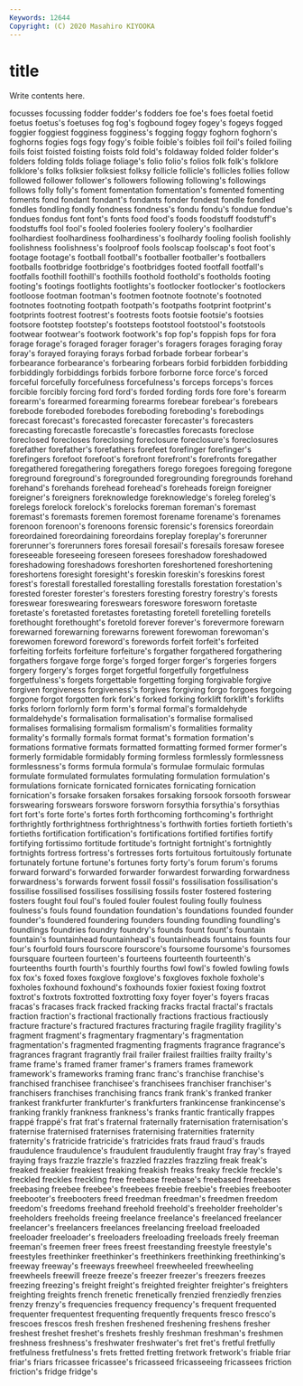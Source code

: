 ```yaml
---
Keywords: 12644
Copyright: (C) 2020 Masahiro KIYOOKA
---
```


# title

Write contents here.

focusses focussing fodder fodder's fodders foe
foe's foes foetal foetid foetus foetus's foetuses fog fog's fogbound
fogey fogey's fogeys fogged foggier foggiest fogginess fogginess's fogging foggy
foghorn foghorn's foghorns fogies fogs fogy fogy's foible foible's foibles
foil foil's foiled foiling foils foist foisted foisting foists fold
fold's foldaway folded folder folder's folders folding folds foliage foliage's
folio folio's folios folk folk's folklore folklore's folks folksier folksiest
folksy follicle follicle's follicles follies follow followed follower follower's followers
following following's followings follows folly folly's foment fomentation fomentation's fomented
fomenting foments fond fondant fondant's fondants fonder fondest fondle fondled
fondles fondling fondly fondness fondness's fondu fondu's fondue fondue's fondues
fondus font font's fonts food food's foods foodstuff foodstuff's foodstuffs
fool fool's fooled fooleries foolery foolery's foolhardier foolhardiest foolhardiness foolhardiness's
foolhardy fooling foolish foolishly foolishness foolishness's foolproof fools foolscap foolscap's
foot foot's footage footage's football football's footballer footballer's footballers footballs
footbridge footbridge's footbridges footed footfall footfall's footfalls foothill foothill's foothills
foothold foothold's footholds footing footing's footings footlights footlights's footlocker footlocker's
footlockers footloose footman footman's footmen footnote footnote's footnoted footnotes footnoting
footpath footpath's footpaths footprint footprint's footprints footrest footrest's footrests foots
footsie footsie's footsies footsore footstep footstep's footsteps footstool footstool's footstools
footwear footwear's footwork footwork's fop fop's foppish fops for fora
forage forage's foraged forager forager's foragers forages foraging foray foray's
forayed foraying forays forbad forbade forbear forbear's forbearance forbearance's forbearing
forbears forbid forbidden forbidding forbiddingly forbiddings forbids forbore forborne force
force's forced forceful forcefully forcefulness forcefulness's forceps forceps's forces forcible
forcibly forcing ford ford's forded fording fords fore fore's forearm
forearm's forearmed forearming forearms forebear forebear's forebears forebode foreboded forebodes
foreboding foreboding's forebodings forecast forecast's forecasted forecaster forecaster's forecasters forecasting
forecastle forecastle's forecastles forecasts foreclose foreclosed forecloses foreclosing foreclosure foreclosure's
foreclosures forefather forefather's forefathers forefeet forefinger forefinger's forefingers forefoot forefoot's
forefront forefront's forefronts foregather foregathered foregathering foregathers forego foregoes foregoing
foregone foreground foreground's foregrounded foregrounding foregrounds forehand forehand's forehands forehead
forehead's foreheads foreign foreigner foreigner's foreigners foreknowledge foreknowledge's foreleg foreleg's
forelegs forelock forelock's forelocks foreman foreman's foremast foremast's foremasts foremen
foremost forename forename's forenames forenoon forenoon's forenoons forensic forensic's forensics
foreordain foreordained foreordaining foreordains foreplay foreplay's forerunner forerunner's forerunners fores
foresail foresail's foresails foresaw foresee foreseeable foreseeing foreseen foresees foreshadow
foreshadowed foreshadowing foreshadows foreshorten foreshortened foreshortening foreshortens foresight foresight's foreskin
foreskin's foreskins forest forest's forestall forestalled forestalling forestalls forestation forestation's
forested forester forester's foresters foresting forestry forestry's forests foreswear foreswearing
foreswears foreswore foresworn foretaste foretaste's foretasted foretastes foretasting foretell foretelling
foretells forethought forethought's foretold forever forever's forevermore forewarn forewarned forewarning
forewarns forewent forewoman forewoman's forewomen foreword foreword's forewords forfeit forfeit's
forfeited forfeiting forfeits forfeiture forfeiture's forgather forgathered forgathering forgathers forgave
forge forge's forged forger forger's forgeries forgers forgery forgery's forges
forget forgetful forgetfully forgetfulness forgetfulness's forgets forgettable forgetting forging forgivable
forgive forgiven forgiveness forgiveness's forgives forgiving forgo forgoes forgoing forgone
forgot forgotten fork fork's forked forking forklift forklift's forklifts forks
forlorn forlornly form form's formal formal's formaldehyde formaldehyde's formalisation formalisation's
formalise formalised formalises formalising formalism formalism's formalities formality formality's formally
formals format format's formation formation's formations formative formats formatted formatting
formed former former's formerly formidable formidably forming formless formlessly formlessness
formlessness's forms formula formula's formulae formulaic formulas formulate formulated formulates
formulating formulation formulation's formulations fornicate fornicated fornicates fornicating fornication fornication's
forsake forsaken forsakes forsaking forsook forsooth forswear forswearing forswears forswore
forsworn forsythia forsythia's forsythias fort fort's forte forte's fortes forth
forthcoming forthcoming's forthright forthrightly forthrightness forthrightness's forthwith forties fortieth fortieth's
fortieths fortification fortification's fortifications fortified fortifies fortify fortifying fortissimo fortitude
fortitude's fortnight fortnight's fortnightly fortnights fortress fortress's fortresses forts fortuitous
fortuitously fortunate fortunately fortune fortune's fortunes forty forty's forum forum's
forums forward forward's forwarded forwarder forwardest forwarding forwardness forwardness's forwards
forwent fossil fossil's fossilisation fossilisation's fossilise fossilised fossilises fossilising fossils
foster fostered fostering fosters fought foul foul's fouled fouler foulest
fouling foully foulness foulness's fouls found foundation foundation's foundations founded
founder founder's foundered foundering founders founding foundling foundling's foundlings foundries
foundry foundry's founds fount fount's fountain fountain's fountainhead fountainhead's fountainheads
fountains founts four four's fourfold fours fourscore fourscore's foursome foursome's
foursomes foursquare fourteen fourteen's fourteens fourteenth fourteenth's fourteenths fourth fourth's
fourthly fourths fowl fowl's fowled fowling fowls fox fox's foxed
foxes foxglove foxglove's foxgloves foxhole foxhole's foxholes foxhound foxhound's foxhounds
foxier foxiest foxing foxtrot foxtrot's foxtrots foxtrotted foxtrotting foxy foyer
foyer's foyers fracas fracas's fracases frack fracked fracking fracks fractal
fractal's fractals fraction fraction's fractional fractionally fractions fractious fractiously fracture
fracture's fractured fractures fracturing fragile fragility fragility's fragment fragment's fragmentary
fragmentary's fragmentation fragmentation's fragmented fragmenting fragments fragrance fragrance's fragrances fragrant
fragrantly frail frailer frailest frailties frailty frailty's frame frame's framed
framer framer's framers frames framework framework's frameworks framing franc franc's
franchise franchise's franchised franchisee franchisee's franchisees franchiser franchiser's franchisers franchises
franchising francs frank frank's franked franker frankest frankfurter frankfurter's frankfurters
frankincense frankincense's franking frankly frankness frankness's franks frantic frantically frappes
frappé frappé's frat frat's fraternal fraternally fraternisation fraternisation's fraternise fraternised
fraternises fraternising fraternities fraternity fraternity's fratricide fratricide's fratricides frats fraud
fraud's frauds fraudulence fraudulence's fraudulent fraudulently fraught fray fray's frayed
fraying frays frazzle frazzle's frazzled frazzles frazzling freak freak's freaked
freakier freakiest freaking freakish freaks freaky freckle freckle's freckled freckles
freckling free freebase freebase's freebased freebases freebasing freebee freebee's freebees
freebie freebie's freebies freebooter freebooter's freebooters freed freedman freedman's freedmen
freedom freedom's freedoms freehand freehold freehold's freeholder freeholder's freeholders freeholds
freeing freelance freelance's freelanced freelancer freelancer's freelancers freelances freelancing freeload
freeloaded freeloader freeloader's freeloaders freeloading freeloads freely freeman freeman's freemen
freer frees freest freestanding freestyle freestyle's freestyles freethinker freethinker's freethinkers
freethinking freethinking's freeway freeway's freeways freewheel freewheeled freewheeling freewheels freewill
freeze freeze's freezer freezer's freezers freezes freezing freezing's freight freight's
freighted freighter freighter's freighters freighting freights french frenetic frenetically frenzied
frenziedly frenzies frenzy frenzy's frequencies frequency frequency's frequent frequented frequenter
frequentest frequenting frequently frequents fresco fresco's frescoes frescos fresh freshen
freshened freshening freshens fresher freshest freshet freshet's freshets freshly freshman
freshman's freshmen freshness freshness's freshwater freshwater's fret fret's fretful fretfully
fretfulness fretfulness's frets fretted fretting fretwork fretwork's friable friar friar's
friars fricassee fricassee's fricasseed fricasseeing fricassees friction friction's fridge fridge's
